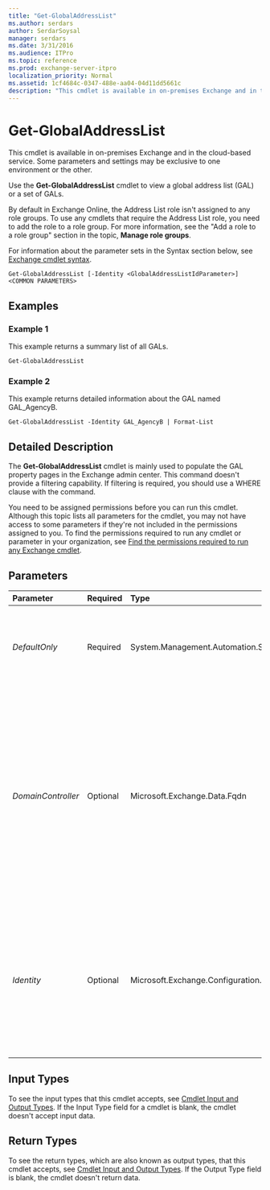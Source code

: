```yaml
---
title: "Get-GlobalAddressList"
ms.author: serdars
author: SerdarSoysal
manager: serdars
ms.date: 3/31/2016
ms.audience: ITPro
ms.topic: reference
ms.prod: exchange-server-itpro
localization_priority: Normal
ms.assetid: 1cf4684c-0347-488e-aa04-04d11dd5661c
description: "This cmdlet is available in on-premises Exchange and in the cloud-based service. Some parameters and settings may be exclusive to one environment or the other."
---
```


# Get-GlobalAddressList

This cmdlet is available in on-premises Exchange and in the cloud-based service. Some parameters and settings may be exclusive to one environment or the other. 
  
Use the **Get-GlobalAddressList** cmdlet to view a global address list (GAL) or a set of GALs.
  
By default in Exchange Online, the Address List role isn't assigned to any role groups. To use any cmdlets that require the Address List role, you need to add the role to a role group. For more information, see the "Add a role to a role group" section in the topic, **Manage role groups**. 
  
For information about the parameter sets in the Syntax section below, see [Exchange cmdlet syntax](https://technet.microsoft.com/library/bb123552.aspx). 
  
```
Get-GlobalAddressList [-Identity <GlobalAddressListIdParameter>] <COMMON PARAMETERS>

```

## Examples
<a name="Examples"> </a>

### Example 1

This example returns a summary list of all GALs.
  
```
Get-GlobalAddressList
```

### Example 2

This example returns detailed information about the GAL named GAL_AgencyB.
  
```
Get-GlobalAddressList -Identity GAL_AgencyB | Format-List
```

## Detailed Description
<a name="DetailedDescription"> </a>

The **Get-GlobalAddressList** cmdlet is mainly used to populate the GAL property pages in the Exchange admin center. This command doesn't provide a filtering capability. If filtering is required, you should use a WHERE clause with the command.
  
You need to be assigned permissions before you can run this cmdlet. Although this topic lists all parameters for the cmdlet, you may not have access to some parameters if they're not included in the permissions assigned to you. To find the permissions required to run any cmdlet or parameter in your organization, see [Find the permissions required to run any Exchange cmdlet](https://technet.microsoft.com/library/mt432940.aspx). 
  
## Parameters
<a name="DetailedDescription"> </a>

|**Parameter**|**Required**|**Type**|**Description**|
|:-----|:-----|:-----|:-----|
| _DefaultOnly_ <br/> |Required  <br/> |System.Management.Automation.SwitchParameter  <br/> |The _DefaultOnly_ switch filters the results so only the default GAL is returned. You don't need to use a value with this switch. <br/> |
| _DomainController_ <br/> |Optional  <br/> |Microsoft.Exchange.Data.Fqdn  <br/> |This parameter is available only in on-premises Exchange.  <br/> The _DomainController_ parameter specifies the domain controller that's used by this cmdlet to read data from or write data to Active Directory. You identify the domain controller by its fully qualified domain name (FQDN). For example, `dc01.contoso.com`.  <br/> |
| _Identity_ <br/> |Optional  <br/> |Microsoft.Exchange.Configuration.Tasks.GlobalAddressListIdParameter  <br/> | The _Identity_ parameter specifies the global address list that you want to view. You can use any value that uniquely identifies the GAL. For example: <br/>  Name <br/>  Distinguished name (DN) <br/>  GUID <br/> |
   
## Input Types
<a name="InputTypes"> </a>

To see the input types that this cmdlet accepts, see [Cmdlet Input and Output Types](http://go.microsoft.com/fwlink/p/?linkId=616387). If the Input Type field for a cmdlet is blank, the cmdlet doesn't accept input data. 
  
## Return Types
<a name="ReturnTypes"> </a>

To see the return types, which are also known as output types, that this cmdlet accepts, see [Cmdlet Input and Output Types](http://go.microsoft.com/fwlink/p/?linkId=616387). If the Output Type field is blank, the cmdlet doesn't return data. 
  

